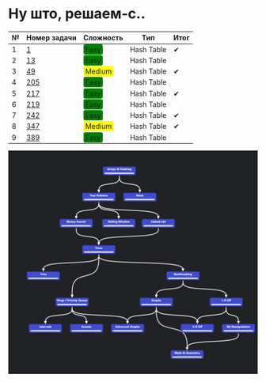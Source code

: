 # Ну што, решаем-с..

| № | Номер задачи                               | Сложность | Тип        | Итог |
|---|--------------------------------------------|----------|------------|-|
| 1 | [1](./Hash_table/3/task_1.md)              | <span style="background-color: green; padding: 2px 4px; border-radius: 4px;">Easy</span>         | Hash Table |&#x2714;|
| 2 | [13](./Hash_table/homework/1/task_13.md)   | <span style="background-color: green; padding: 2px 4px; border-radius: 4px;">Easy</span>         | Hash Table ||
| 3 | [49](./Hash_table/4/task_49.md)            | <span style="background-color: yellow; padding: 2px 4px; border-radius: 4px;">Medium</span>         | Hash Table |&#x2714;|
| 4 | [205](./Hash_table/homework/2/task_205.md) | <span style="background-color: green; padding: 2px 4px; border-radius: 4px;">Easy</span>         | Hash Table ||
| 5 | [217](./Hash_table/1/task_217.md)          | <span style="background-color: green; padding: 2px 4px; border-radius: 4px;">Easy</span>         | Hash Table |&#x2714;|
| 6 | [219](./Hash_table/homework/3/task_219.md) | <span style="background-color: green; padding: 2px 4px; border-radius: 4px;">Easy</span>         | Hash Table ||
| 7 | [242](./Hash_table/2/task_242.md)          | <span style="background-color: green; padding: 2px 4px; border-radius: 4px;">Easy</span>         | Hash Table |&#x2714;|
| 8 | [347](./Hash_table/5/task_347.md)          | <span style="background-color: yellow; padding: 2px 4px; border-radius: 4px;">Medium</span>         | Hash Table |&#x2714;|
| 9 | [389](./Hash_table/homework/4/task_389.md) | <span style="background-color: green; padding: 2px 4px; border-radius: 4px;">Easy</span>         | Hash Table ||






![img.png](img.png)
